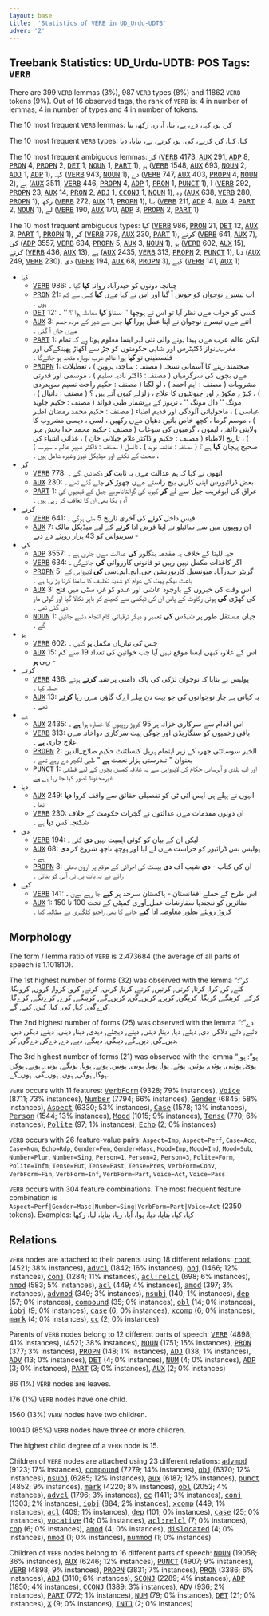 ```yaml
---
layout: base
title:  'Statistics of VERB in UD_Urdu-UDTB'
udver: '2'
---
```


## Treebank Statistics: UD_Urdu-UDTB: POS Tags: `VERB`

There are 399 `VERB` lemmas (3%), 987 `VERB` types (8%) and 11862 `VERB` tokens (9%).
Out of 16 observed tags, the rank of `VERB` is: 4 in number of lemmas, 4 in number of types and 4 in number of tokens.

The 10 most frequent `VERB` lemmas: کر، ہو، کہہ، دے، ہے، بتا، آ، رہ، رکھ، بنا

The 10 most frequent `VERB` types:  کیا، کہا، کر، کرنے، کی، ہو، کرتے، ہے، بتایا، دیا

The 10 most frequent ambiguous lemmas: کر (<tt><a href="ur_udtb-pos-VERB.html">VERB</a></tt> 4173, <tt><a href="ur_udtb-pos-AUX.html">AUX</a></tt> 291, <tt><a href="ur_udtb-pos-ADP.html">ADP</a></tt> 8, <tt><a href="ur_udtb-pos-PRON.html">PRON</a></tt> 4, <tt><a href="ur_udtb-pos-PROPN.html">PROPN</a></tt> 2, <tt><a href="ur_udtb-pos-DET.html">DET</a></tt> 1, <tt><a href="ur_udtb-pos-NOUN.html">NOUN</a></tt> 1, <tt><a href="ur_udtb-pos-PART.html">PART</a></tt> 1), ہو (<tt><a href="ur_udtb-pos-VERB.html">VERB</a></tt> 1548, <tt><a href="ur_udtb-pos-AUX.html">AUX</a></tt> 693, <tt><a href="ur_udtb-pos-NOUN.html">NOUN</a></tt> 2, <tt><a href="ur_udtb-pos-ADJ.html">ADJ</a></tt> 1, <tt><a href="ur_udtb-pos-ADP.html">ADP</a></tt> 1), کہہ (<tt><a href="ur_udtb-pos-VERB.html">VERB</a></tt> 943, <tt><a href="ur_udtb-pos-NOUN.html">NOUN</a></tt> 1), دے (<tt><a href="ur_udtb-pos-VERB.html">VERB</a></tt> 747, <tt><a href="ur_udtb-pos-AUX.html">AUX</a></tt> 403, <tt><a href="ur_udtb-pos-PROPN.html">PROPN</a></tt> 4, <tt><a href="ur_udtb-pos-NOUN.html">NOUN</a></tt> 2), ہے (<tt><a href="ur_udtb-pos-AUX.html">AUX</a></tt> 3511, <tt><a href="ur_udtb-pos-VERB.html">VERB</a></tt> 446, <tt><a href="ur_udtb-pos-PROPN.html">PROPN</a></tt> 4, <tt><a href="ur_udtb-pos-ADP.html">ADP</a></tt> 1, <tt><a href="ur_udtb-pos-PRON.html">PRON</a></tt> 1, <tt><a href="ur_udtb-pos-PUNCT.html">PUNCT</a></tt> 1), آ (<tt><a href="ur_udtb-pos-VERB.html">VERB</a></tt> 292, <tt><a href="ur_udtb-pos-PROPN.html">PROPN</a></tt> 23, <tt><a href="ur_udtb-pos-AUX.html">AUX</a></tt> 14, <tt><a href="ur_udtb-pos-PRON.html">PRON</a></tt> 2, <tt><a href="ur_udtb-pos-ADJ.html">ADJ</a></tt> 1, <tt><a href="ur_udtb-pos-CCONJ.html">CCONJ</a></tt> 1, <tt><a href="ur_udtb-pos-NOUN.html">NOUN</a></tt> 1), رہ (<tt><a href="ur_udtb-pos-AUX.html">AUX</a></tt> 638, <tt><a href="ur_udtb-pos-VERB.html">VERB</a></tt> 280, <tt><a href="ur_udtb-pos-PROPN.html">PROPN</a></tt> 1), رکھ (<tt><a href="ur_udtb-pos-VERB.html">VERB</a></tt> 272, <tt><a href="ur_udtb-pos-AUX.html">AUX</a></tt> 11, <tt><a href="ur_udtb-pos-PROPN.html">PROPN</a></tt> 1), بنا (<tt><a href="ur_udtb-pos-VERB.html">VERB</a></tt> 211, <tt><a href="ur_udtb-pos-ADP.html">ADP</a></tt> 4, <tt><a href="ur_udtb-pos-AUX.html">AUX</a></tt> 4, <tt><a href="ur_udtb-pos-PART.html">PART</a></tt> 2, <tt><a href="ur_udtb-pos-NOUN.html">NOUN</a></tt> 1), لے (<tt><a href="ur_udtb-pos-VERB.html">VERB</a></tt> 190, <tt><a href="ur_udtb-pos-AUX.html">AUX</a></tt> 170, <tt><a href="ur_udtb-pos-ADP.html">ADP</a></tt> 3, <tt><a href="ur_udtb-pos-PROPN.html">PROPN</a></tt> 2, <tt><a href="ur_udtb-pos-PART.html">PART</a></tt> 1)

The 10 most frequent ambiguous types:  کیا (<tt><a href="ur_udtb-pos-VERB.html">VERB</a></tt> 986, <tt><a href="ur_udtb-pos-PRON.html">PRON</a></tt> 21, <tt><a href="ur_udtb-pos-DET.html">DET</a></tt> 12, <tt><a href="ur_udtb-pos-AUX.html">AUX</a></tt> 3, <tt><a href="ur_udtb-pos-PART.html">PART</a></tt> 1, <tt><a href="ur_udtb-pos-PROPN.html">PROPN</a></tt> 1), کر (<tt><a href="ur_udtb-pos-VERB.html">VERB</a></tt> 778, <tt><a href="ur_udtb-pos-AUX.html">AUX</a></tt> 230, <tt><a href="ur_udtb-pos-PART.html">PART</a></tt> 1), کرنے (<tt><a href="ur_udtb-pos-VERB.html">VERB</a></tt> 641, <tt><a href="ur_udtb-pos-AUX.html">AUX</a></tt> 7), کی (<tt><a href="ur_udtb-pos-ADP.html">ADP</a></tt> 3557, <tt><a href="ur_udtb-pos-VERB.html">VERB</a></tt> 634, <tt><a href="ur_udtb-pos-PROPN.html">PROPN</a></tt> 5, <tt><a href="ur_udtb-pos-AUX.html">AUX</a></tt> 3, <tt><a href="ur_udtb-pos-NOUN.html">NOUN</a></tt> 1), ہو (<tt><a href="ur_udtb-pos-VERB.html">VERB</a></tt> 602, <tt><a href="ur_udtb-pos-AUX.html">AUX</a></tt> 15), کرتے (<tt><a href="ur_udtb-pos-VERB.html">VERB</a></tt> 436, <tt><a href="ur_udtb-pos-AUX.html">AUX</a></tt> 13), ہے (<tt><a href="ur_udtb-pos-AUX.html">AUX</a></tt> 2435, <tt><a href="ur_udtb-pos-VERB.html">VERB</a></tt> 313, <tt><a href="ur_udtb-pos-PROPN.html">PROPN</a></tt> 2, <tt><a href="ur_udtb-pos-PUNCT.html">PUNCT</a></tt> 1), دیا (<tt><a href="ur_udtb-pos-AUX.html">AUX</a></tt> 249, <tt><a href="ur_udtb-pos-VERB.html">VERB</a></tt> 230), دی (<tt><a href="ur_udtb-pos-VERB.html">VERB</a></tt> 194, <tt><a href="ur_udtb-pos-AUX.html">AUX</a></tt> 68, <tt><a href="ur_udtb-pos-PROPN.html">PROPN</a></tt> 3), کیے (<tt><a href="ur_udtb-pos-VERB.html">VERB</a></tt> 141, <tt><a href="ur_udtb-pos-AUX.html">AUX</a></tt> 1)


* کیا
  * <tt><a href="ur_udtb-pos-VERB.html">VERB</a></tt> 986: چنانچہ دونوں کو حیدرآباد روانہ <b>کیا</b> گیا ۔
  * <tt><a href="ur_udtb-pos-PRON.html">PRON</a></tt> 21: اب تیسرے نوجوان کو جوش آ گیا اور اس نے کہا مےں <b>کیا</b> کسی سے کم ہوں ۔
  * <tt><a href="ur_udtb-pos-DET.html">DET</a></tt> 12: کسی کو خواب مےں نظر آیا تو اس نے پوچھا '' سناؤ <b>کیا</b> معاملہ ہوا ؟ '' ۔
  * <tt><a href="ur_udtb-pos-AUX.html">AUX</a></tt> 3: اتنے مےں تیسرے نوجوان نے اپنا عمل پورا <b>کیا</b> جس سے شیر کے مردہ جسم مےں جان آ گئی ۔
  * <tt><a href="ur_udtb-pos-PART.html">PART</a></tt> 1: لیکن عالم عرب مےں پیدا ہونے والی نئی لہر ایسا معلوم ہوتا ہے کہ تمام مغرب_نواز ڈکٹیٹرس اور شاہی حکومتوں کو جڑ سے اُکھاڑ پھینکےگی اور فلسطینی تو <b>کیا</b> پورا عالم عرب دوبارہ متحد ہو جائےگا ۔
  * <tt><a href="ur_udtb-pos-PROPN.html">PROPN</a></tt> 1: صحتمند رہنے کا آسمانی نسخہ ( مصنفہ : ساجدہ پروین ) ، تعطیلات مےں بچوں کی سرگرمیاں ( مصنفہ : ڈاکٹر نادیہ سلیم ) ، موسمی اور قدرتی مشروبات ( مصنف : ایم احمد ) ، لو لگنا ( مصنف : حکیم راحت نسیم سوہدردی ) ، کیڑے مکوڑے اور چیونٹیوں کا علاج ، زلزلے کیوں آتے ہیں ؟ ( مصنف : دانیال ) ، مونگ '' دال مونگ '' ، تربوز کے بےشمار طبی فوائد ( مصنف : حکیم جاوید عباسی ) ، ماحولیاتی آلودگی اور قدیم اطباء ( مصنف : حکیم محمد رمضان اطہر ) ، موسم گرما ، کچھ خاص باتیں دھیان مےں رکھیں ، لسی ، دیسی مشروب کا ولایتی ذائقہ ، لیموں ، گرمیوں کی سوغات ( مصنف : حکیم محمد خدا بخش مہر ) ، تاریخ الاطباء ( مصنف : حکیم و ڈاکٹر غلام جیلانی خان ) ، غذائی اشیاء کی صحیح پہچان <b>کیا</b> ہے ؟ ( مصنفہ : عائشہ نوید ) ، ٹانسل ( مصنف : ڈاکٹر شبیر عالم ۔ سیرسہ ) ، صحت کے نکتے اور میڈیکل نیوز وغیرہ شامل ہیں ۔
* کر
  * <tt><a href="ur_udtb-pos-VERB.html">VERB</a></tt> 778: انھوں نے کہا کہ ہم عدالت مےں یہ ثابت <b>کر</b> دکھائیں_گے ۔
  * <tt><a href="ur_udtb-pos-AUX.html">AUX</a></tt> 230: بعض ڈرائیورس اپنی کاریں بیچ راستے مےں چھوڑ <b>کر</b> چلے گئے تھے ۔
  * <tt><a href="ur_udtb-pos-PART.html">PART</a></tt> 1: عراق کی ابوغریب جیل سے لے <b>کر</b> کیوبا کی گوانتاناموبے جیل کے قیدیوں کی آہ و بکا بھی ان کا تعاقب کر رہی ہیں ۔
* کرنے
  * <tt><a href="ur_udtb-pos-VERB.html">VERB</a></tt> 641: فیس داخل <b>کرنے</b> کی آخری تاریخ 5 مئی ہوگی ۔
  * <tt><a href="ur_udtb-pos-AUX.html">AUX</a></tt> 7: ان روپیوں میں سے سائیلو نے اپنا قرض ادا <b>کرنے</b> کے لیے میڈیکل مالک سرینواس کو 43 ہزار روپئے دے دیے -
* کی
  * <tt><a href="ur_udtb-pos-ADP.html">ADP</a></tt> 3557: جیہ للیتا کے خلاف یہ مقدمہ بنگلور <b>کی</b> عدالت مےں جاری ہے ۔
  * <tt><a href="ur_udtb-pos-VERB.html">VERB</a></tt> 634: اگر کاغذات مکمل نہیں رہیں تو قانونی کارروائی <b>کی</b> جائےگی ۔
  * <tt><a href="ur_udtb-pos-PROPN.html">PROPN</a></tt> 5: گریٹر حیدرآباد میونسپل کارپوریشن جی۔ایچ۔ایم۔سی <b>کی</b> لاپرواہی کے باعث بیگم پیٹ کی عوام کو شدید تکلیف کا سامنا کرنا پڑ رہا ہے ۔
  * <tt><a href="ur_udtb-pos-AUX.html">AUX</a></tt> 3: اس وقت کی خبروں کے باوجود عاشی اور عبدو کو غزہ سٹی میں فتح کی کھڑی <b>کی</b> ہوئی رکاوٹ کے پاس ان کی ٹیکسی سے کھینچ کر باہر نکالا گیا اور گولی مار دی گئی تھی ۔
  * <tt><a href="ur_udtb-pos-NOUN.html">NOUN</a></tt> 1: جہاں مستقل طور پر شیڈس <b>کی</b> تعمیر و دیگر ترقیاتی کام انجام دئیے جائیں گے ۔
* ہو
  * <tt><a href="ur_udtb-pos-VERB.html">VERB</a></tt> 602: جس کی تیاریاں مکمل <b>ہو</b> گئیں ۔
  * <tt><a href="ur_udtb-pos-AUX.html">AUX</a></tt> 15: اس کے علاوہ کبھی ایسا موقع نہیں آیا جب خواتین کی تعداد 19 سے کم رہی <b>ہو</b> -
* کرتے
  * <tt><a href="ur_udtb-pos-VERB.html">VERB</a></tt> 436: پولیس نے بتایا کہ نوجوان لڑکی کی پاک_دامنی پر شبہ <b>کرتے</b> ہوئے حملہ کیا ۔
  * <tt><a href="ur_udtb-pos-AUX.html">AUX</a></tt> 13: یہ کہانی ہے چار نوجوانوں کی جو بہت دن پہلے اےک گاؤں مےں رہا <b>کرتے</b> تھے ۔
* ہے
  * <tt><a href="ur_udtb-pos-AUX.html">AUX</a></tt> 2435: اس اقدام سے سرکاری خزانہ پر 95 کروڑ روپیوں کا خسارہ ہوا <b>ہے</b> ۔
  * <tt><a href="ur_udtb-pos-VERB.html">VERB</a></tt> 313: باقی زخمیوں کو سنگاریڈی اور جوگی پیٹ سرکاری دواخانہ مےں علاج جاری <b>ہے</b> ۔
  * <tt><a href="ur_udtb-pos-PROPN.html">PROPN</a></tt> 2: الخیر سوسائٹی جھرہ کے زیر اہتمام ہربل کنسلٹنٹ حکیم صلاح_الدین بعنوان " تندرستی ہزار نعمت <b>ہے</b> " طبی لکچر دے رہے تھے ۔
  * <tt><a href="ur_udtb-pos-PUNCT.html">PUNCT</a></tt> 1: اور اب بلدی و آبرسانی حکام کی لاپرواہی سے یہ علاقہ کمسن بچوں کے لیے قطعی غیرمحفوظ تصور کیا جا رہا ہے <b>ہے</b>
* دیا
  * <tt><a href="ur_udtb-pos-AUX.html">AUX</a></tt> 249: انہوں نے پہلے ہی ایس آئی ٹی کو تفصیلی حقائق سے واقف کروا <b>دیا</b> تھا ۔
  * <tt><a href="ur_udtb-pos-VERB.html">VERB</a></tt> 230: ان دونوں مقدمات مےں عدالتوں نے گجرات حکومت کے خلاف شکنجہ کس <b>دیا</b> ہے ۔
* دی
  * <tt><a href="ur_udtb-pos-VERB.html">VERB</a></tt> 194: لیکن ان کے بیان کو کوئی اہمیت نہیں <b>دی</b> گئی ۔
  * <tt><a href="ur_udtb-pos-AUX.html">AUX</a></tt> 68: پولیس بس ڈرائیور کو حراست مےں لے لیا اور پوچھ تاچھ شروع کر <b>دی</b> ہے ۔
  * <tt><a href="ur_udtb-pos-PROPN.html">PROPN</a></tt> 3: ان کی کتاب - <b>دی</b> شیپ آف <b>دی</b> بیسٹ کی اجرائی کے موقع پر ارون دھتی رائے نے یہ بات پی ٹی آئی کو بتائی ۔
* کیے
  * <tt><a href="ur_udtb-pos-VERB.html">VERB</a></tt> 141: اس طرح کے حملے افغانستان - پاکستان سرحد پر <b>کیے</b> جا رہے ہےں ۔
  * <tt><a href="ur_udtb-pos-AUX.html">AUX</a></tt> 1: متاثرین کو ننجندپا سفارشات عمل_آوری کمیٹی کے تحت 100 تا 150 کروڑ روپئے بطور معاوضہ ادا <b>کیے</b> جانے کا بھی راجیو کلگیری نے مطالبہ کیا ۔

## Morphology

The form / lemma ratio of `VERB` is 2.473684 (the average of all parts of speech is 1.101810).

The 1st highest number of forms (32) was observed with the lemma “کر”: کئے, کر, کرا, کرتا, کرتی, کرتیں, کرتے, کرنا, کرنی, کرنے, کرو, کروا, کروں, کروںگا, کرکے, کرینگے, کریگا, کریگی, کریں, کریں_گی, کریں_گے, کریںگے, کرے, کرےنگے, کرےگا, کرےگی, کہا, کی, کیا, کیں, کیے, گے.

The 2nd highest number of forms (25) was observed with the lemma “دے”: دئیے, دئے, دلاکر, دی, دیئے, دیا, دیتا, دیتی, دیتے, دیجئے, دیدی, دینا, دینی, دینے, دیکر, دیں, دیں_گی, دیں_گے, دیںگی, دیںگے, دیے, دے, دےکر, دےگی, کر.

The 3rd highest number of forms (21) was observed with the lemma “ہو”: ہو, ہوئ, ہوئہی, ہوئی, ہوئیں, ہوئے, ہوا, ہوتا, ہوتی, ہوتیں, ہوتے, ہونا, ہونگے, ہونی, ہونے, ہوکر, ہوگا, ہوگی, ہوں, ہوں_گی, ہوں_گے.

`VERB` occurs with 11 features: <tt><a href="ur_udtb-feat-VerbForm.html">VerbForm</a></tt> (9328; 79% instances), <tt><a href="ur_udtb-feat-Voice.html">Voice</a></tt> (8711; 73% instances), <tt><a href="ur_udtb-feat-Number.html">Number</a></tt> (7794; 66% instances), <tt><a href="ur_udtb-feat-Gender.html">Gender</a></tt> (6845; 58% instances), <tt><a href="ur_udtb-feat-Aspect.html">Aspect</a></tt> (6330; 53% instances), <tt><a href="ur_udtb-feat-Case.html">Case</a></tt> (1578; 13% instances), <tt><a href="ur_udtb-feat-Person.html">Person</a></tt> (1544; 13% instances), <tt><a href="ur_udtb-feat-Mood.html">Mood</a></tt> (1015; 9% instances), <tt><a href="ur_udtb-feat-Tense.html">Tense</a></tt> (770; 6% instances), <tt><a href="ur_udtb-feat-Polite.html">Polite</a></tt> (97; 1% instances), <tt><a href="ur_udtb-feat-Echo.html">Echo</a></tt> (2; 0% instances)

`VERB` occurs with 26 feature-value pairs: `Aspect=Imp`, `Aspect=Perf`, `Case=Acc`, `Case=Nom`, `Echo=Rdp`, `Gender=Fem`, `Gender=Masc`, `Mood=Imp`, `Mood=Ind`, `Mood=Sub`, `Number=Plur`, `Number=Sing`, `Person=1`, `Person=2`, `Person=3`, `Polite=Form`, `Polite=Infm`, `Tense=Fut`, `Tense=Past`, `Tense=Pres`, `VerbForm=Conv`, `VerbForm=Fin`, `VerbForm=Inf`, `VerbForm=Part`, `Voice=Act`, `Voice=Pass`

`VERB` occurs with 304 feature combinations.
The most frequent feature combination is `Aspect=Perf|Gender=Masc|Number=Sing|VerbForm=Part|Voice=Act` (2350 tokens).
Examples: کہا، کیا، بتایا، دیا، ہوا، آیا، رہا، بنایا، لیا، رکھا


## Relations

`VERB` nodes are attached to their parents using 18 different relations: <tt><a href="ur_udtb-dep-root.html">root</a></tt> (4521; 38% instances), <tt><a href="ur_udtb-dep-advcl.html">advcl</a></tt> (1842; 16% instances), <tt><a href="ur_udtb-dep-obj.html">obj</a></tt> (1466; 12% instances), <tt><a href="ur_udtb-dep-conj.html">conj</a></tt> (1284; 11% instances), <tt><a href="ur_udtb-dep-acl-relcl.html">acl:relcl</a></tt> (698; 6% instances), <tt><a href="ur_udtb-dep-nmod.html">nmod</a></tt> (583; 5% instances), <tt><a href="ur_udtb-dep-acl.html">acl</a></tt> (449; 4% instances), <tt><a href="ur_udtb-dep-amod.html">amod</a></tt> (397; 3% instances), <tt><a href="ur_udtb-dep-advmod.html">advmod</a></tt> (349; 3% instances), <tt><a href="ur_udtb-dep-nsubj.html">nsubj</a></tt> (140; 1% instances), <tt><a href="ur_udtb-dep-dep.html">dep</a></tt> (57; 0% instances), <tt><a href="ur_udtb-dep-compound.html">compound</a></tt> (35; 0% instances), <tt><a href="ur_udtb-dep-obl.html">obl</a></tt> (14; 0% instances), <tt><a href="ur_udtb-dep-iobj.html">iobj</a></tt> (9; 0% instances), <tt><a href="ur_udtb-dep-case.html">case</a></tt> (6; 0% instances), <tt><a href="ur_udtb-dep-xcomp.html">xcomp</a></tt> (6; 0% instances), <tt><a href="ur_udtb-dep-mark.html">mark</a></tt> (4; 0% instances), <tt><a href="ur_udtb-dep-cc.html">cc</a></tt> (2; 0% instances)

Parents of `VERB` nodes belong to 12 different parts of speech: <tt><a href="ur_udtb-pos-VERB.html">VERB</a></tt> (4898; 41% instances),  (4521; 38% instances), <tt><a href="ur_udtb-pos-NOUN.html">NOUN</a></tt> (1751; 15% instances), <tt><a href="ur_udtb-pos-PRON.html">PRON</a></tt> (377; 3% instances), <tt><a href="ur_udtb-pos-PROPN.html">PROPN</a></tt> (148; 1% instances), <tt><a href="ur_udtb-pos-ADJ.html">ADJ</a></tt> (138; 1% instances), <tt><a href="ur_udtb-pos-ADV.html">ADV</a></tt> (13; 0% instances), <tt><a href="ur_udtb-pos-DET.html">DET</a></tt> (4; 0% instances), <tt><a href="ur_udtb-pos-NUM.html">NUM</a></tt> (4; 0% instances), <tt><a href="ur_udtb-pos-ADP.html">ADP</a></tt> (3; 0% instances), <tt><a href="ur_udtb-pos-PART.html">PART</a></tt> (3; 0% instances), <tt><a href="ur_udtb-pos-AUX.html">AUX</a></tt> (2; 0% instances)

86 (1%) `VERB` nodes are leaves.

176 (1%) `VERB` nodes have one child.

1560 (13%) `VERB` nodes have two children.

10040 (85%) `VERB` nodes have three or more children.

The highest child degree of a `VERB` node is 15.

Children of `VERB` nodes are attached using 23 different relations: <tt><a href="ur_udtb-dep-advmod.html">advmod</a></tt> (9123; 17% instances), <tt><a href="ur_udtb-dep-compound.html">compound</a></tt> (7279; 14% instances), <tt><a href="ur_udtb-dep-obj.html">obj</a></tt> (6370; 12% instances), <tt><a href="ur_udtb-dep-nsubj.html">nsubj</a></tt> (6285; 12% instances), <tt><a href="ur_udtb-dep-aux.html">aux</a></tt> (6187; 12% instances), <tt><a href="ur_udtb-dep-punct.html">punct</a></tt> (4852; 9% instances), <tt><a href="ur_udtb-dep-mark.html">mark</a></tt> (4220; 8% instances), <tt><a href="ur_udtb-dep-obl.html">obl</a></tt> (2052; 4% instances), <tt><a href="ur_udtb-dep-advcl.html">advcl</a></tt> (1796; 3% instances), <tt><a href="ur_udtb-dep-cc.html">cc</a></tt> (1411; 3% instances), <tt><a href="ur_udtb-dep-conj.html">conj</a></tt> (1303; 2% instances), <tt><a href="ur_udtb-dep-iobj.html">iobj</a></tt> (884; 2% instances), <tt><a href="ur_udtb-dep-xcomp.html">xcomp</a></tt> (449; 1% instances), <tt><a href="ur_udtb-dep-acl.html">acl</a></tt> (409; 1% instances), <tt><a href="ur_udtb-dep-dep.html">dep</a></tt> (101; 0% instances), <tt><a href="ur_udtb-dep-case.html">case</a></tt> (25; 0% instances), <tt><a href="ur_udtb-dep-vocative.html">vocative</a></tt> (14; 0% instances), <tt><a href="ur_udtb-dep-acl-relcl.html">acl:relcl</a></tt> (7; 0% instances), <tt><a href="ur_udtb-dep-cop.html">cop</a></tt> (6; 0% instances), <tt><a href="ur_udtb-dep-amod.html">amod</a></tt> (4; 0% instances), <tt><a href="ur_udtb-dep-dislocated.html">dislocated</a></tt> (4; 0% instances), <tt><a href="ur_udtb-dep-nmod.html">nmod</a></tt> (1; 0% instances), <tt><a href="ur_udtb-dep-nummod.html">nummod</a></tt> (1; 0% instances)

Children of `VERB` nodes belong to 16 different parts of speech: <tt><a href="ur_udtb-pos-NOUN.html">NOUN</a></tt> (19058; 36% instances), <tt><a href="ur_udtb-pos-AUX.html">AUX</a></tt> (6246; 12% instances), <tt><a href="ur_udtb-pos-PUNCT.html">PUNCT</a></tt> (4907; 9% instances), <tt><a href="ur_udtb-pos-VERB.html">VERB</a></tt> (4898; 9% instances), <tt><a href="ur_udtb-pos-PROPN.html">PROPN</a></tt> (3831; 7% instances), <tt><a href="ur_udtb-pos-PRON.html">PRON</a></tt> (3386; 6% instances), <tt><a href="ur_udtb-pos-ADJ.html">ADJ</a></tt> (3110; 6% instances), <tt><a href="ur_udtb-pos-SCONJ.html">SCONJ</a></tt> (2289; 4% instances), <tt><a href="ur_udtb-pos-ADP.html">ADP</a></tt> (1850; 4% instances), <tt><a href="ur_udtb-pos-CCONJ.html">CCONJ</a></tt> (1389; 3% instances), <tt><a href="ur_udtb-pos-ADV.html">ADV</a></tt> (936; 2% instances), <tt><a href="ur_udtb-pos-PART.html">PART</a></tt> (772; 1% instances), <tt><a href="ur_udtb-pos-NUM.html">NUM</a></tt> (79; 0% instances), <tt><a href="ur_udtb-pos-DET.html">DET</a></tt> (21; 0% instances), <tt><a href="ur_udtb-pos-X.html">X</a></tt> (9; 0% instances), <tt><a href="ur_udtb-pos-INTJ.html">INTJ</a></tt> (2; 0% instances)

